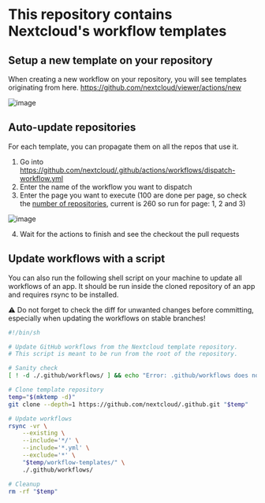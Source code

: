 # This repository contains Nextcloud's workflow templates

## Setup a new template on your repository

When creating a new workflow on your repository, you will see templates originating from here.
https://github.com/nextcloud/viewer/actions/new

![image](https://raw.githubusercontent.com/nextcloud/.github/master/screenshots/choose-a-workflow.png)

## Auto-update repositories

For each template, you can propagate them on all the repos that use it.
1. Go into https://github.com/nextcloud/.github/actions/workflows/dispatch-workflow.yml
2. Enter the name of the workflow you want to dispatch
3. Enter the page you want to execute (100 are done per page, so check the [number of repositories](https://github.com/orgs/nextcloud/repositories), current is 260 so run for page: 1, 2 and 3)

  ![image](https://raw.githubusercontent.com/nextcloud/.github/master/screenshots/dispatch-a-workflow.png)

4. Wait for the actions to finish and see the checkout the pull requests

## Update workflows with a script

You can also run the following shell script on your machine to update all workflows of an app. It should be run inside the cloned repository of an app and requires rsync to be installed.

⚠️ Do not forget to check the diff for unwanted changes before committing, especially when updating the workflows on stable branches!

```sh
#!/bin/sh

# Update GitHub workflows from the Nextcloud template repository.
# This script is meant to be run from the root of the repository.

# Sanity check
[ ! -d ./.github/workflows/ ] && echo "Error: .github/workflows does not exist" && exit 1

# Clone template repository
temp="$(mktemp -d)"
git clone --depth=1 https://github.com/nextcloud/.github.git "$temp"

# Update workflows
rsync -vr \
    --existing \
    --include='*/' \
    --include='*.yml' \
    --exclude='*' \
    "$temp/workflow-templates/" \
    ./.github/workflows/

# Cleanup
rm -rf "$temp"
```
